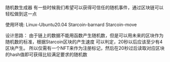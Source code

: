随机数生成器
有一些时候我们希望可以获得可信任的随机事件，通过区块链可以轻松做到这一点

使用环境:
    Linux-Ubuntu20.04
    Starcoin-barnard
    Starcoin-move
    
设计思路：
    由于链上的数据不能用函数产生随机数，但是可以用未来的区块作为随机数的标准，根据Starcoin区块的产生速度
    可以判定，20秒以后应该至少有4区块产生。
    所以仅需有一个NFT来作为注册标记，然后在20秒过后读取对应区块的hash值即可获得比较满足要求的随机数
    

